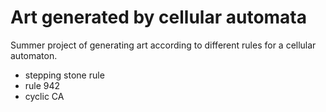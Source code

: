 # Art generated by cellular automata
Summer project of generating art according to different rules for a cellular automaton.

- stepping stone rule
- rule 942
- cyclic CA
